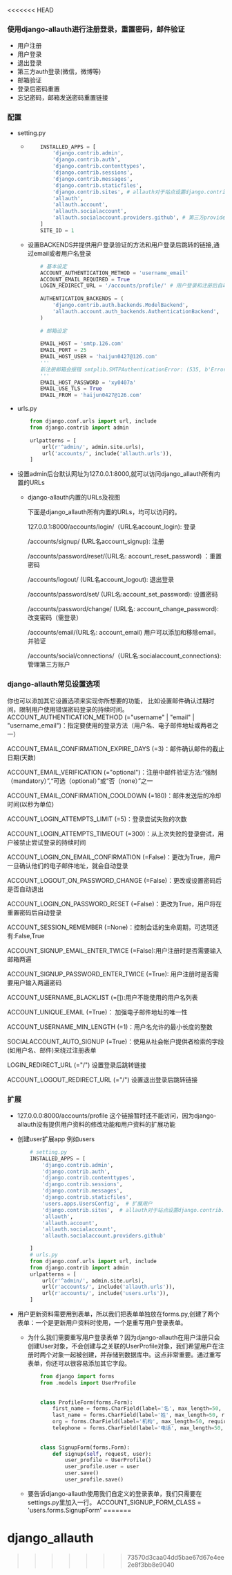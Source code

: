 <<<<<<< HEAD
### 使用django-allauth进行注册登录，重置密码，邮件验证
- 用户注册
- 用户登录
- 退出登录
- 第三方auth登录(微信，微博等)
- 邮箱验证
- 登录后密码重置
- 忘记密码，邮箱发送密码重置链接

### 配置
- setting.py
    -   ```python
            INSTALLED_APPS = [
                'django.contrib.admin',
                'django.contrib.auth',
                'django.contrib.contenttypes',
                'django.contrib.sessions',
                'django.contrib.messages',
                'django.contrib.staticfiles',
                'django.contrib.sites', # allauth对于站点设置django.contrib.sites有依赖
                'allauth',
                'allauth.account',
                'allauth.socialaccount',
                'allauth.socialaccount.providers.github', # 第三方providers
            ]
            SITE_ID = 1
        ```
    - 设置BACKENDS并提供用户登录验证的方法和用户登录后跳转的链接,通过email或者用户名登录
    
        ```python
            # 基本设定
            ACCOUNT_AUTHENTICATION_METHOD = 'username_email'
            ACCOUNT_EMAIL_REQUIRED = True
            LOGIN_REDIRECT_URL = '/accounts/profile/' # 用户登录和注册后自动跳转的页面
            
            AUTHENTICATION_BACKENDS = (
                'django.contrib.auth.backends.ModelBackend',
                'allauth.account.auth_backends.AuthenticationBackend',
            )
            
            # 邮箱设定
            
            EMAIL_HOST = 'smtp.126.com'
            EMAIL_PORT = 25
            EMAIL_HOST_USER = 'haijun0427@126.com'
            '''
            新注册邮箱会报错 smtplib.SMTPAuthenticationError: (535, b'Error: authentication failed'),可以用授权码代替密码
            '''
            EMAIL_HOST_PASSWORD = 'xy0407a'
            EMAIL_USE_TLS = True
            EMAIL_FROM = 'haijun0427@126.com'
        ```
- urls.py
    ```python
        from django.conf.urls import url, include
        from django.contrib import admin
        
        urlpatterns = [
            url(r'^admin/', admin.site.urls),
            url('accounts/', include('allauth.urls')),
        ]

    ```
- 设置admin后台默认网址为127.0.0.1:8000,就可以访问django_allauth所有内置的URLs

    - django-allauth内置的URLs及视图

        下面是django_allauth所有内置的URLs，均可以访问的。
        
        127.0.0.1:8000/accounts/login/（URL名account_login): 登录
        
        /accounts/signup/ (URL名account_signup): 注册
        
        /accounts/password/reset/(URL名: account_reset_password) ：重置密码
        
        /accounts/logout/ (URL名account_logout): 退出登录
        
        /accounts/password/set/ (URL名:account_set_password): 设置密码 
        
        /accounts/password/change/ (URL名: account_change_password): 改变密码（需登录）
        
        /accounts/email/(URL名: account_email) 用户可以添加和移除email，并验证
        
        /accounts/social/connections/（URL名:socialaccount_connections): 管理第三方账户

### django-allauth常见设置选项
你也可以添加其它设置选项来实现你所想要的功能， 比如设置邮件确认过期时间，限制用户使用错误密码登录的持续时间。
ACCOUNT_AUTHENTICATION_METHOD (="username" | "email" | "username_email")：指定要使用的登录方法（用户名、电子邮件地址或两者之一）

ACCOUNT_EMAIL_CONFIRMATION_EXPIRE_DAYS (=3)：邮件确认邮件的截止日期(天数)

ACCOUNT_EMAIL_VERIFICATION (="optional")：注册中邮件验证方法:“强制（mandatory）”,“可选（optional）”或“否（none）”之一

ACCOUNT_EMAIL_CONFIRMATION_COOLDOWN (=180)：邮件发送后的冷却时间(以秒为单位)

ACCOUNT_LOGIN_ATTEMPTS_LIMIT (=5)：登录尝试失败的次数

ACCOUNT_LOGIN_ATTEMPTS_TIMEOUT (=300)：从上次失败的登录尝试，用户被禁止尝试登录的持续时间

ACCOUNT_LOGIN_ON_EMAIL_CONFIRMATION (=False)：更改为True，用户一旦确认他们的电子邮件地址，就会自动登录

ACCOUNT_LOGOUT_ON_PASSWORD_CHANGE (=False)：更改或设置密码后是否自动退出

ACCOUNT_LOGIN_ON_PASSWORD_RESET (=False)：更改为True，用户将在重置密码后自动登录

ACCOUNT_SESSION_REMEMBER (=None)：控制会话的生命周期，可选项还有:False,True

ACCOUNT_SIGNUP_EMAIL_ENTER_TWICE (=False):用户注册时是否需要输入邮箱两遍

ACCOUNT_SIGNUP_PASSWORD_ENTER_TWICE (=True): 用户注册时是否需要用户输入两遍密码

ACCOUNT_USERNAME_BLACKLIST (=[]):用户不能使用的用户名列表

ACCOUNT_UNIQUE_EMAIL (=True)： 加强电子邮件地址的唯一性

ACCOUNT_USERNAME_MIN_LENGTH (=1)：用户名允许的最小长度的整数

SOCIALACCOUNT_AUTO_SIGNUP (=True)：使用从社会帐户提供者检索的字段(如用户名、邮件)来绕过注册表单

LOGIN_REDIRECT_URL (="/") 设置登录后跳转链接

ACCOUNT_LOGOUT_REDIRECT_URL (="/") 设置退出登录后跳转链接


### 扩展
- 127.0.0.0:8000/accounts/profile 这个链接暂时还不能访问，因为django-allauth没有提供用户资料的修改功能和用户资料的扩展功能
- 创建user扩展app 例如users
    ```python
        # setting.py
        INSTALLED_APPS = [
            'django.contrib.admin',
            'django.contrib.auth',
            'django.contrib.contenttypes',
            'django.contrib.sessions',
            'django.contrib.messages',
            'django.contrib.staticfiles',
            'users.apps.UsersConfig',  # 扩展用户
            'django.contrib.sites',  # allauth对于站点设置django.contrib.sites有依赖
            'allauth',
            'allauth.account',
            'allauth.socialaccount',
            'allauth.socialaccount.providers.github'

        ]
        # urls.py 
        from django.conf.urls import url, include
        from django.contrib import admin
        urlpatterns = [
            url(r'^admin/', admin.site.urls),
            url(r'accounts/', include('allauth.urls')),
            url(r'accounts/', include('users.urls')),
        ]
    ```
    
- 用户更新资料需要用到表单，所以我们把表单单独放在forms.py,创建了两个表单：一个是更新用户资料时使用，一个是重写用户登录表单。
  - 为什么我们需要重写用户登录表单？因为django-allauth在用户注册只会创建User对象，不会创建与之关联的UserProfile对象，我们希望用户在注册时两个对象一起被创建，并存储到数据库中。这点非常重要。通过重写表单，你还可以很容易添加其它字段。
    ```python
        from django import forms
        from .models import UserProfile
        
        
        class ProfileForm(forms.Form):
            first_name = forms.CharField(label='名', max_length=50, required=False)
            last_name = forms.CharField(label='姓', max_length=50, required=False)
            org = forms.CharField(label='机构', max_length=50, required=False)
            telephone = forms.CharField(label='电话', max_length=50, required=False)
        
        
        class SignupForm(forms.Form):
            def signup(self, request, user):
                user_profile = UserProfile()
                user_profile.user = user
                user.save()
                user_profile.save()
    ```
  - 要告诉django-allauth使用我们自定义的登录表单，我们只需要在settings.py里加入一行。
    ACCOUNT_SIGNUP_FORM_CLASS = 'users.forms.SignupForm'
=======
# django_allauth
>>>>>>> 73570d3caa04dd5bae67d67e4ee2e8f3bb8e9040
